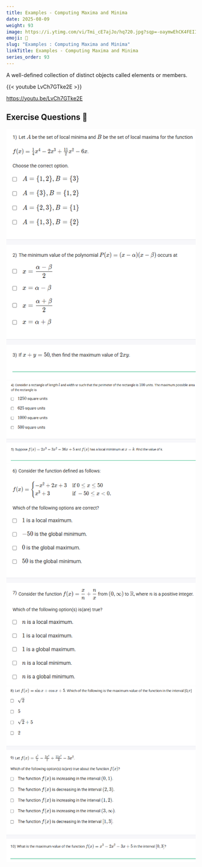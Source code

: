 ```yaml
---
title: Examples - Computing Maxima and Minima         
date: 2025-08-09
weight: 93
image: https://i.ytimg.com/vi/Tmi_cE7ajJo/hq720.jpg?sqp=-oaymwEhCK4FEIIDSFryq4qpAxMIARUAAAAAGAElAADIQj0AgKJD&rs=AOn4CLCO29Yzr_ZMJMCZcuCdnr8r6Qvacg
emoji: 🧮
slug: "Examples : Computing Maxima and Minima"
linkTitle: Examples - Computing Maxima and Minima   
series_order: 93
---
```


A well-defined collection of distinct objects called elements or members.

{{< youtube LvCh7GTke2E >}}

https://youtu.be/LvCh7GTke2E

## Exercise Questions 🧠

![alt text](image.png)
![alt text](image-1.png)
![alt text](image-2.png)
![alt text](image-3.png)